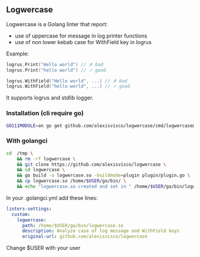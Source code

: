 ## Logwercase

Logwercase is a Golang linter that report:
 - use of uppercase for message in log printer functions
 - use of non lower kebab case for WithField key in logrus

Example:

```go
logrus.Print("Hello world") // ✗ bad
logrus.Print("hello world") // ✓ good 

logrus.WithField("Hello world", ...) // ✗ bad
logrus.WithField("hello-world", ...) // ✓ good 
```

It supports logrus and stdlib logger. 

### Installation (cli require go)

```bash
GO111MODULE=on go get github.com/alexisvisco/logwercase/cmd/logwercase@0.3.2
```

### With golangci

```bash
cd  /tmp \
    && rm -rf logwercase \
    && git clone https://github.com/alexisvisco/logwercase \
    && cd logwercase \
    && go build -o logwercase.so -buildmode=plugin plugin/plugin.go \
    && cp logwercase.so /home/$USER/go/bin/ \
    && echo "logwercase.so created and set in " /home/$USER/go/bin/logwercase.so
```

In your .golangci.yml add these lines:

```yaml
linters-settings:
  custom:
    logwercase:
      path: /home/$USER/go/bin/logwercase.so
      description: Analyze case of log message and WithField keys
      original-url: github.com/alexisvisco/logwercase
```

Change $USER with your user
